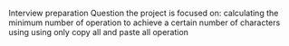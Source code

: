 Interview preparation Question
the  project is focused on:
calculating the minimum number of operation to achieve
a certain number of characters using using only copy all and paste all
operation

